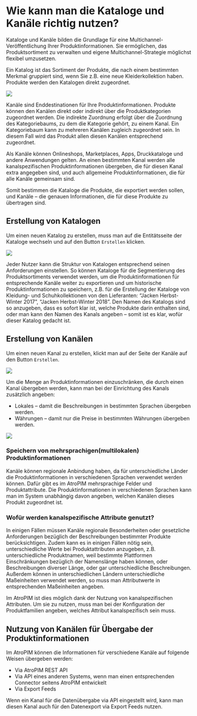 # Wie kann man die Kataloge und Kanäle richtig nutzen?

Kataloge und Kanäle bilden die Grundlage für eine Multichannel-Veröffentlichung Ihrer Produktinformationen. Sie ermöglichen, das Produktsortiment zu verwalten und eigene Multichannel-Strategie möglichst flexibel umzusetzen.

Ein Katalog ist das Sortiment der Produkte, die nach einem bestimmten Merkmal gruppiert sind, wenn Sie z.B. eine neue Kleiderkollektion haben. Produkte werden den Katalogen direkt zugeordnet.

![](../../_assets/kataloge-und-kanaele-richtig-nutzen/image29.png) 

Kanäle sind Enddestinationen für Ihre Produktinformationen. Produkte können den Kanälen direkt oder indirekt über die Produktkategorien zugeordnet werden. Die indirekte Zuordnung erfolgt über die Zuordnung des Kategoriebaums, zu dem die Kategorie gehört, zu einem Kanal. Ein Kategoriebaum kann zu mehreren Kanälen zugleich zugeordnet sein. In diesem Fall wird das Produkt allen diesen Kanälen entsprechend zugeordnet.

Als Kanäle können Onlineshops, Marketplaces, Apps, Druckkataloge und andere Anwendungen gelten. An einen bestimmten Kanal werden alle kanalspezifischen Produktinformationen übergeben, die für diesen Kanal extra angegeben sind, und auch allgemeine Produktinformationen, die für alle Kanäle gemeinsam sind.

Somit bestimmen die Kataloge die Produkte, die exportiert werden sollen, und Kanäle – die genauen Informationen, die für diese Produkte zu übertragen sind.

## Erstellung von Katalogen

Um einen neuen Katalog zu erstellen, muss man auf die Entitätsseite der Kataloge wechseln und auf den Button `Erstellen` klicken.

![](../../_assets/kataloge-und-kanaele-richtig-nutzen/image11.png)

Jeder Nutzer kann die Struktur von Katalogen entsprechend seinen Anforderungen einstellen. So können Kataloge für die Segmentierung des Produktsortiments verwendet werden, um die Produktinformationen für entsprechende Kanäle weiter zu exportieren und um historische Produktinformationen zu speichern, z.B. für die Erstellung der Kataloge von Kleidung- und Schuhkollektionen von den Lieferanten: “Jacken Herbst-Winter 2017”, “Jacken Herbst-Winter 2018”. Den Namen des Katalogs sind so anzugeben, dass es sofort klar ist, welche Produkte darin enthalten sind, oder man kann den Namen des Kanals angeben – somit ist es klar, wofür dieser Katalog gedacht ist.

## Erstellung von Kanälen

Um einen neuen Kanal zu erstellen, klickt man auf der Seite der Kanäle auf den Button `Erstellen`.

![](../../_assets/kataloge-und-kanaele-richtig-nutzen/image37.png)

Um die Menge an Produktinformationen einzuschränken, die durch einen Kanal übergeben werden, kann man bei der Einrichtung des Kanals zusätzlich angeben:

-   Lokales – damit die Beschreibungen in bestimmten Sprachen übergeben werden.
-   Währungen – damit nur die Preise in bestimmten Währungen übergeben werden.

![](images/image51.png)

### Speichern von mehrsprachigen(multilokalen) Produktinformationen

Kanäle können regionale Anbindung haben, da für unterschiedliche Länder die Produktinformationen in verschiedenen Sprachen verwendet werden können. Dafür gibt es im AtroPIM mehrsprachige Felder und Produktattribute. Die Produktinformationen in verschiedenen Sprachen kann man im System unabhängig davon angeben, welchen Kanälen dieses Produkt zugeordnet ist.

### Wofür werden kanalspezifische Attribute genutzt?

In einigen Fällen müssen Kanäle regionale Besonderheiten oder gesetzliche Anforderungen bezüglich der Beschreibungen bestimmter Produkte berücksichtigen. Zudem kann es in einigen Fällen nötig sein, unterschiedliche Werte bei Produktattributen anzugeben, z.B. unterschiedliche Produktnamen, weil bestimmte Plattformen Einschränkungen bezüglich der Namenslänge haben können, oder Beschreibungen diverser Länge, oder gar unterschiedliche Beschreibungen. Außerdem können in unterschiedlichen Ländern unterschiedliche Maßeinheiten verwendet werden, so muss man Attributwerte in entsprechenden Maßeinheiten angeben.

Im AtroPIM ist dies möglich dank der Nutzung von kanalspezifischen Attributen. Um sie zu nutzen, muss man bei der Konfiguration der Produktfamilien angeben, welches Attribut kanalspezifisch sein muss.

## Nutzung von Kanälen für Übergabe der Produktinformationen

Im AtroPIM können die Informationen für verschiedene Kanäle auf folgende Weisen übergeben werden:

-   Via AtroPIM REST API
-   Via API eines anderen Systems, wenn man einen entsprechenden Connector seitens AtroPIM entwickelt
-   Via Export Feeds

Wenn ein Kanal für die Datenübergabe via API eingestellt wird, kann man diesen Kanal auch für den Datenexport via Export Feeds nutzen.
